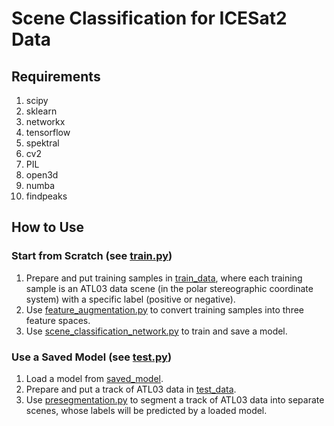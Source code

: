 # Scene Classification for ICESat2 Data
## Requirements
1. scipy
2. sklearn
3. networkx
4. tensorflow
5. spektral
6. cv2
7. PIL
8. open3d
9. numba
10. findpeaks
## How to Use
### Start from Scratch (see [train.py](https://github.com/Geo-hzr/scn_for_icesat2/blob/ee227c3052bab78a452e2bc39852928d71e9d7e4/train.py))
1. Prepare and put training samples in [train_data](https://github.com/Geo-hzr/scn_for_icesat2/tree/978083bf0dfa33463d1fb02c94136d46dbf0e4b7/train_data), where each training sample is an ATL03 data scene (in the polar stereographic coordinate system) with a specific label (positive or negative).
2. Use [feature_augmentation.py](https://github.com/Geo-hzr/scn_for_icesat2/blob/b0acfa0f9d35da797265e784f2206450e592cf8e/feature_augmentation.py) to convert training samples into three feature spaces.
3. Use [scene_classification_network.py](https://github.com/Geo-hzr/scn_for_icesat2/blob/2797be3034080082df7a31db64854aa6309beddd/scene_classification_network.py) to train and save a model.
### Use a Saved Model (see [test.py](https://github.com/Geo-hzr/scn_for_icesat2/blob/e27259ea55871109d2c8418840655981c84b9abe/test.py))
1. Load a model from [saved_model]().
2. Prepare and put a track of ATL03 data in [test_data]().
3. Use [presegmentation.py]() to segment a track of ATL03 data into separate scenes, whose labels will be predicted by a loaded model.
